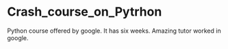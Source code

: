# Crash_course_on_Pytrhon
Python course offered by google. It has six weeks. Amazing tutor worked in google. 
